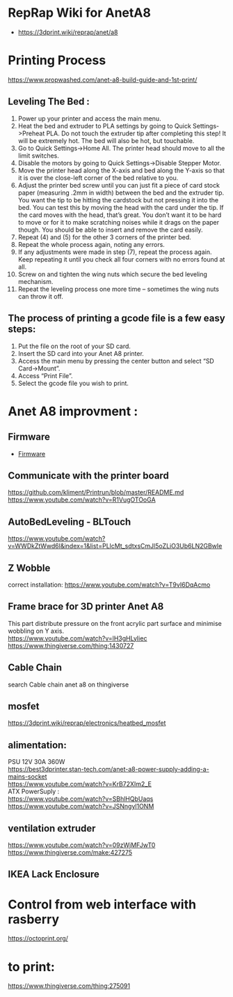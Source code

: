 # RepRap Wiki for AnetA8 
* https://3dprint.wiki/reprap/anet/a8

# Printing Process 
https://www.propwashed.com/anet-a8-build-guide-and-1st-print/

## Leveling The Bed :

1.  Power up your printer and access the main menu.  
2.  Heat the bed and extruder to PLA settings by going to Quick Settings->Preheat PLA. Do not touch the extruder tip after completing this step! It will be extremely hot. The bed will also be hot, but touchable.  
3.  Go to Quick Settings->Home All. The printer head should move to all the limit switches.  
4.  Disable the motors by going to Quick Settings->Disable Stepper Motor.  
5.  Move the printer head along the X-axis and bed along the Y-axis so that it is over the close-left corner of the bed relative to you.  
6.  Adjust the printer bed screw until you can just fit a piece of card stock paper (measuring .2mm in width) between the bed and the extruder tip. You want the tip to be hitting the cardstock but not pressing it into the bed. You can test this by moving the head with the card under the tip. If the card moves with the head, that’s great. You don’t want it to be hard to move or for it to make scratching noises while it drags on the paper though. You should be able to insert and remove the card easily.  
7.  Repeat (4) and (5) for the other 3 corners of the printer bed.  
8.  Repeat the whole process again, noting any errors.  
9.  If any adjustments were made in step (7), repeat the process again. Keep repeating it until you check all four corners with no errors found at all.  
10. Screw on and tighten the wing nuts which secure the bed leveling mechanism.  
11. Repeat the leveling process one more time – sometimes the wing nuts can throw it off.  


## The process of printing a gcode file is a few easy steps:

1.   Put the file on the root of your SD card.  
2.  Insert the SD card into your Anet A8 printer.  
3.  Access the main menu by pressing the center button and select “SD Card->Mount”.  
4.  Access “Print File”.  
5.  Select the gcode file you wish to print.  

# Anet A8 improvment :

## Firmware 
* [Firmware](firmware/README.md)

## Communicate with the printer board
https://github.com/kliment/Printrun/blob/master/README.md  
https://www.youtube.com/watch?v=R1VugOTOoGA

## AutoBedLeveling - BLTouch
https://www.youtube.com/watch?v=WWDkZtWwd6I&index=1&list=PLlcMt_sdtxsCmJl5oZLiO3Ub6LN2GBwIe  

## Z Wobble 
correct installation:  https://www.youtube.com/watch?v=T9vI6DqAcmo  

## Frame brace for 3D printer Anet A8
This part distribute pressure on the front acrylic part surface and minimise wobbling on Y axis.  
https://www.youtube.com/watch?v=lH3gHLyIiec  
https://www.thingiverse.com/thing:1430727  

## Cable Chain
search Cable chain anet a8 on thingiverse

## mosfet 
https://3dprint.wiki/reprap/electronics/heatbed_mosfet  

## alimentation:
PSU 12V 30A 360W  
https://best3dprinter.stan-tech.com/anet-a8-power-supply-adding-a-mains-socket  
https://www.youtube.com/watch?v=KrB72XIm2_E  
ATX PowerSuply :   
https://www.youtube.com/watch?v=SBhlHQbUaqs  
https://www.youtube.com/watch?v=JSNngyl1ONM  

## ventilation extruder
https://www.youtube.com/watch?v=09zWjMFJwT0  
https://www.thingiverse.com/make:427275  

## IKEA Lack Enclosure

# Control from web interface with rasberry
https://octoprint.org/  

# to print: 
https://www.thingiverse.com/thing:275091  



